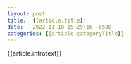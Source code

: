 ```yaml
---
layout: post
title:  {{article.title}}
date:   2022-11-18 15:29:16 -0500
categories: {{article.categoryTitle}}
---
```

{{article.introtext}}